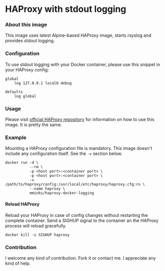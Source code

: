 HAProxy with stdout logging
=====

### About this image

This image uses latest Alpine-based HAProxy image, starts rsyslog and provides stdout logging.

### Configuration

To use stdout logging with your Docker container, please use this snippet in your HAProxy config:

```
global
    log 127.0.0.1 local0 debug

defaults
    log global
```

### Usage

Please visit [official HAProxy repository](https://hub.docker.com/_/haproxy/) for information on how to use this image. It is pretty the same.

### Example

Mounting a HAProxy configuration file is mandatory. This image doesn't include any configuration itself. See the `-v` section below.

```
docker run -d \
           --rm \
           -p <host port>:<container port> \
           -p <host port>:<container port> \
           -v /path/to/haproxy/config:/usr/local/etc/haproxy/haproxy.cfg:ro \
           --name haproxy \
           mminks/haproxy-docker-logging
```

#### Reload HAProxy

Reload your HAProxy in case of config changes without restarting the complete container. Send a SIGHUP signal to the container an the HAProxy process will reload gracefully.

```
docker kill -s SIGHUP haproxy
```

### Contribution

I welcome any kind of contribution. Fork it or contact me. I appreciate any kind of help.


